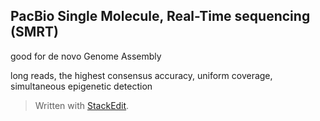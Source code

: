 ## PacBio Single Molecule, Real-Time sequencing (SMRT)
good for de novo Genome Assembly

long reads, the highest consensus accuracy, uniform coverage, simultaneous epigenetic detection



> Written with [StackEdit](https://stackedit.io/).
<!--stackedit_data:
eyJoaXN0b3J5IjpbLTIxMTk3NDQ5MzAsLTIxMTk3NjA5NzhdfQ
==
-->